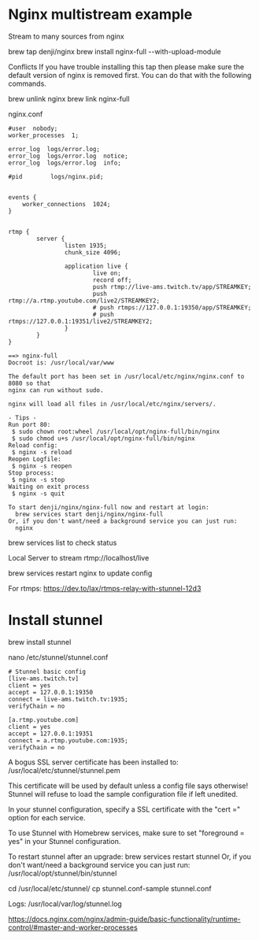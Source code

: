 # Nginx multistream example
Stream to many sources from nginx

brew tap denji/nginx
brew install nginx-full --with-upload-module

Conflicts
If you have trouble installing this tap then please make sure the default version of nginx is removed first. 
You can do that with the following commands.

brew unlink nginx
brew link nginx-full

nginx.conf

```
#user  nobody;
worker_processes  1;
 
error_log  logs/error.log;
error_log  logs/error.log  notice;
error_log  logs/error.log  info;
 
#pid        logs/nginx.pid;
 
 
events {
    worker_connections  1024;
}
 
 
rtmp {
        server {
                listen 1935;
                chunk_size 4096;
 
                application live {
                        live on;
                        record off;
                        push rtmp://live-ams.twitch.tv/app/STREAMKEY;
                        push rtmp://a.rtmp.youtube.com/live2/STREAMKEY2;
                        # push rtmps://127.0.0.1:19350/app/STREAMKEY;
                        # push rtmps://127.0.0.1:19351/live2/STREAMKEY2;
                }
        }
}
```

```
==> nginx-full
Docroot is: /usr/local/var/www

The default port has been set in /usr/local/etc/nginx/nginx.conf to 8080 so that
nginx can run without sudo.

nginx will load all files in /usr/local/etc/nginx/servers/.

- Tips -
Run port 80:
 $ sudo chown root:wheel /usr/local/opt/nginx-full/bin/nginx
 $ sudo chmod u+s /usr/local/opt/nginx-full/bin/nginx
Reload config:
 $ nginx -s reload
Reopen Logfile:
 $ nginx -s reopen
Stop process:
 $ nginx -s stop
Waiting on exit process
 $ nginx -s quit

To start denji/nginx/nginx-full now and restart at login:
  brew services start denji/nginx/nginx-full
Or, if you don't want/need a background service you can just run:
  nginx
```

brew services list
to check status

Local Server to stream rtmp://localhost/live

brew services restart nginx to update config

For rtmps:
https://dev.to/lax/rtmps-relay-with-stunnel-12d3

# Install stunnel
brew install stunnel

nano /etc/stunnel/stunnel.conf
```
# Stunnel basic config
[live-ams.twitch.tv]
client = yes
accept = 127.0.0.1:19350
connect = live-ams.twitch.tv:1935;
verifyChain = no

[a.rtmp.youtube.com]
client = yes
accept = 127.0.0.1:19351
connect = a.rtmp.youtube.com:1935;
verifyChain = no

```

A bogus SSL server certificate has been installed to:
  /usr/local/etc/stunnel/stunnel.pem

This certificate will be used by default unless a config file says otherwise!
Stunnel will refuse to load the sample configuration file if left unedited.

In your stunnel configuration, specify a SSL certificate with
the "cert =" option for each service.

To use Stunnel with Homebrew services, make sure to set "foreground = yes" in
your Stunnel configuration.

To restart stunnel after an upgrade:
  brew services restart stunnel
Or, if you don't want/need a background service you can just run:
  /usr/local/opt/stunnel/bin/stunnel
  
  cd /usr/local/etc/stunnel/
  cp stunnel.conf-sample stunnel.conf
  
Logs: /usr/local/var/log/stunnel.log
  
  

https://docs.nginx.com/nginx/admin-guide/basic-functionality/runtime-control/#master-and-worker-processes
